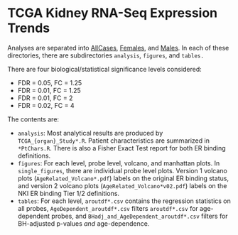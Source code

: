 # TCGA Kidney RNA-Seq Expression Trends

Analyses are separated into [AllCases](https://github.com/BCCRCMO/BrCa_Age_Associated/tree/master/main/code/Analysis_TCGA_KidneyCa_RNASeq_Expression_Trends/AllCases), [Females](https://github.com/BCCRCMO/BrCa_Age_Associated/tree/master/main/code/Analysis_TCGA_KidneyCa_RNASeq_Expression_Trends/Females), and [Males](https://github.com/BCCRCMO/BrCa_Age_Associated/tree/master/main/code/Analysis_TCGA_KidneyCa_RNASeq_Expression_Trends/Males). In each of these directories, there are subdirectories `analysis`, `figures`, and `tables.`

There are four biological/statistical significance levels considered:

- FDR = 0.05, FC = 1.25
- FDR = 0.01, FC = 1.25
- FDR = 0.01, FC = 2
- FDR = 0.02, FC = 4

The contents are:

- `analysis`: Most analytical results are produced by `TCGA_{organ}_Study*.R`. Patient characteristics are summarized in `*PtChars.R`. There is also a Fisher Exact Test report for both ER binding definitions.
- `figures`: For each level, probe level, volcano, and manhattan plots. In `single_figures`, there are individual probe level plots. Version 1 volcano plots (`AgeRelated_Volcano*.pdf`) labels on the original ER binding status, and version 2 volcano plots (`AgeRelated_Volcano*v02.pdf`) labels on the NKI ER binding Tier 1/2 definitions.
- `tables`: For each level, `aroutdf*.csv` contains the regression statistics on all probes, `AgeDependent_aroutdf*.csv` filters `aroutdf*.csv` for age-dependent probes, and `BHadj_and_AgeDependent_aroutdf*.csv` filters for BH-adjusted p-values *and* age-dependence.